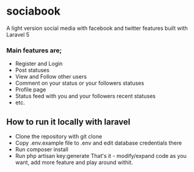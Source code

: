 # sociabook
A light version social media with facebook and twitter features built with Laravel 5

### Main features are;
- Register and Login
- Post statuses
- View and Follow other users
- Comment on your status or your followers statuses
- Profile page
- Status feed with you and your followers recent statuses
- etc.
## How to run it locally with laravel
- Clone the repository with git clone
- Copy .env.example file to .env and edit database credentials there
- Run composer install
- Run php artisan key:generate
That's it - modify/expand code as you want, add more feature and play around withit. 
